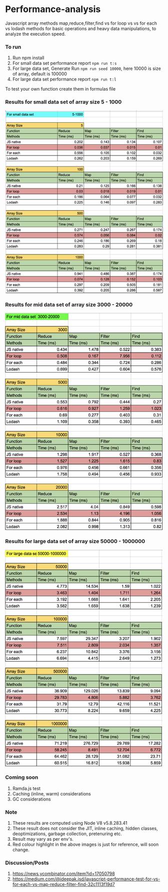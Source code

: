 # Performance-analysis
Javascript array methods map,reduce,filter,find vs for loop vs vs for each vs lodash methods for basic operations and heavy data manipulations, to analyze the execution speed.

### To run 
 1. Run npm install
 2. For small data set performance report `npm run t:s`
 3. For large data set, Generate Run `npm run seed 10000`, here 10000 is size of array, default is 100000
 4. For large data set performance report `npm run t:l`

 To test your own function create them in formulas file 
    
### Results for small data set of array size 5 - 1000 
![small_data_set_result](./small_data_set_result.png)

### Results for mid data set of array size 3000 - 20000
![mid_data_set_result](./mid_data_set_result.png)

### Results for large data set of array size 50000 - 1000000
![large_data_set_result](./large_data_set_result.png)

### Coming soon
1. Ramda.js test
2. Caching (inline, warm) considerations
3. GC considerations

### Note
1. These results are computed using Node V8 v5.8.283.41
2. These result does not consider the JIT, inline caching, hidden classes, deoptimizations, garbage collection, pretenuring etc.
3. Result may vary as per env's.
4. Red colour highlight in the above images is just for reference, will soon change.

### Discussion/Posts
1. https://news.ycombinator.com/item?id=17050798
2. https://medium.com/@ideepak.jsd/javascript-performance-test-for-vs-for-each-vs-map-reduce-filter-find-32c1113f19d7



